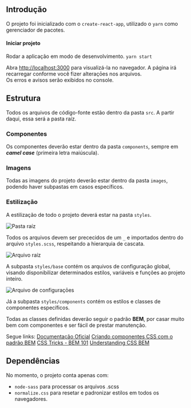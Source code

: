 ## Introdução
O projeto foi inicializado com o `create-react-app`, utilizado o `yarn` como gerenciador de pacotes.

#### Iniciar projeto
Rodar a aplicação em modo de desenvolvimento.
`yarn start` <br>

Abra [http://localhost:3000](http://localhost:3000) para visualizá-la no navegador.
A página irá recarregar conforme você fizer alteraçōes nos arquivos.<br>
Os erros e avisos serão exibidos no console.

## Estrutura
Todos os arquivos de código-fonte estão dentro da pasta `src`. A partir daqui, essa será a pasta raíz.

### Componentes
Os componentes deverão estar dentro da pasta `components`, sempre em <i><b>camel case</b></i> (primeira letra maiúscula).

### Imagens
Todas as imagens do projeto deverão estar dentro da pasta `images`, podendo haver subpastas em casos específicos.

### Estilização
A estilização de todo o projeto deverá estar na pasta `styles`. 

![Pasta raíz](https://i.imgur.com/0Jq2Y9h.png)

Todos os arquivos devem ser prececidos de um `_` e importados dentro do arquivo `styles.scss`, respeitando a hierarquia de cascata.

![Arquivo raíz](https://i.imgur.com/OAgKpQf.png)

A subpasta `styles/base` contém os arquivos de configuração global, visando disponibilizar determinados estilos, variáveis e funções ao projeto inteiro.

![Arquivo de configuraçōes](https://i.imgur.com/a5TE0ni.png)

Já a subpasta `styles/components` contém os estilos e classes de componentes específicos.

Todas as classes definidas deverão seguir o padrão <b>BEM</b>, por casar muito bem com componentes e ser fácil de prestar manutenção.

Segue links:
[Documentação Oficial](http://getbem.com/introduction/)
[Criando componentes CSS com o padrão BEM](https://www.alura.com.br/artigos/criando-componentes-css-com-padrao-bem)
[CSS Tricks - BEM 101](https://css-tricks.com/bem-101/)
[Understanding CSS BEM](https://codeburst.io/understanding-css-bem-naming-convention-a8cca116d252)

## Dependências
No momento, o projeto conta apenas com:
* `node-sass` para processar os arquivos .scss
* `normalize.css` para resetar e padronizar estilos em todos os navegadores.


